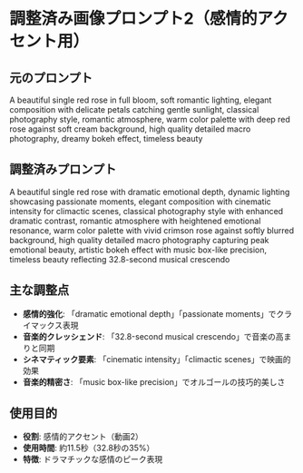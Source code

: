 # 調整済み画像プロンプト2（感情的アクセント用）

## 元のプロンプト
A beautiful single red rose in full bloom, soft romantic lighting, elegant composition with delicate petals catching gentle sunlight, classical photography style, romantic atmosphere, warm color palette with deep red rose against soft cream background, high quality detailed macro photography, dreamy bokeh effect, timeless beauty

## 調整済みプロンプト
A beautiful single red rose with dramatic emotional depth, dynamic lighting showcasing passionate moments, elegant composition with cinematic intensity for climactic scenes, classical photography style with enhanced dramatic contrast, romantic atmosphere with heightened emotional resonance, warm color palette with vivid crimson rose against softly blurred background, high quality detailed macro photography capturing peak emotional beauty, artistic bokeh effect with music box-like precision, timeless beauty reflecting 32.8-second musical crescendo

## 主な調整点
- **感情的強化**: 「dramatic emotional depth」「passionate moments」でクライマックス表現
- **音楽的クレッシェンド**: 「32.8-second musical crescendo」で音楽の高まりと同期
- **シネマティック要素**: 「cinematic intensity」「climactic scenes」で映画的効果
- **音楽的精密さ**: 「music box-like precision」でオルゴールの技巧的美しさ

## 使用目的
- **役割**: 感情的アクセント（動画2）
- **使用時間**: 約11.5秒（32.8秒の35%）
- **特徴**: ドラマチックな感情のピーク表現
